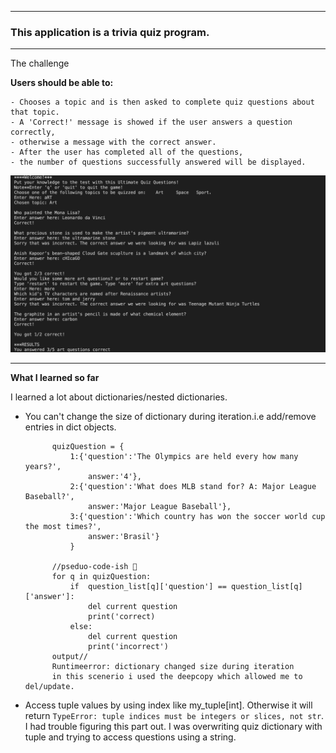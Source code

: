 <!--Refrence back to this when stuck. 
***remove comment later***
documentation/project outline:
1. create a seperate file for the all the topic quiz questions.
    -use dictionary to store the questions. 
    -create unique key for each question and answer.
        - use unique key to modify the question and answer dictionary.

2.split code into sub functions
    -create a function that allows users to choose from a list of topics.
    -verify user entered correct topic choice in any case. 
    -create those topic into their own small functions.
    -create a quizQuestion functions that should loop through ANY given quiz question and returns the result.
        -call check_answer() from this this function to check the answer for any given question 
        -this should help apply the DRY principle
    -create a function that displays total result.this should not effect any num of quiz question updates.

    --if done before due date,for more practice try refactoring code to OOP.
 -->
_______________________________________________

### This application is a trivia quiz program.
_______________________________________________


The challenge

**Users should be able to:**

    - Chooses a topic and is then asked to complete quiz questions about that topic.
    - A 'Correct!' message is showed if the user answers a question correctly,
    - otherwise a message with the correct answer.
    - After the user has completed all of the questions,
    - the number of questions successfully answered will be displayed.
![screenshot](/outputScreenshot.png)
_______________________
**What I learned so far**

I learned a lot about dictionaries/nested dictionaries.

- You can't change the size of dictionary during iteration.i.e add/remove entries in dict objects.
        
            quizQuestion = {  
                1:{'question':'The Olympics are held every how many years?',
                    answer:'4'},
                2:{'question':'What does MLB stand for? A: Major League Baseball?',
                    answer:'Major League Baseball'},
                3:{'question':'Which country has won the soccer world cup the most times?',
                    answer:'Brasil'}
                }

            //pseduo-code-ish 🥴
            for q in quizQuestion:
                if  question_list[q]['question'] == question_list[q]['answer']:
                    del current question
                    print('correct)
                else:
                    del current question
                    print('incorrect') 
            output//
            Runtimeerror: dictionary changed size during iteration
            in this scenerio i used the deepcopy which allowed me to del/update.


- Access tuple values by using index like my_tuple[int].
    Otherwise it will return `TypeError: tuple indices must be integers or slices, not str`.
    I had trouble figuring this part out. I was overwriting quiz dictionary with tuple and trying to access questions using a string.



